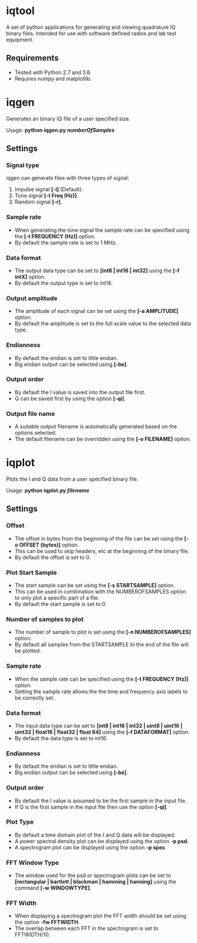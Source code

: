 # iqtool
A set of python applications for generating and viewing quadrature IQ binary files. 
Intended for use with software defined radios and lab test equipment.

## Requirements
* Tested with Python 2.7 and 3.6.
* Requires numpy and matplotlib.

# iqgen
Generates an binary IQ file of a user specified size.

Usage: **python iqgen.py *numberOfSamples***

## Settings
### Signal type
iqgen can generate files with three types of signal:
1. Impulse signal **[-i]** (Default).
2. Tone signal **[-t Freq (Hz)]**.
3. Random signal **[-r]**.

### Sample rate
* When generating the tone signal the sample rate can be specified using the **[-t FREQUENCY (Hz)]** option.
* By default the sample rate is set to 1 MHz.

### Data format
* The output data type can be set to **[int8 | int16 | int32]** using the **[-f intX]** option.
* By default the output type is set to int16.

### Output amplitude
* The amplitude of each signal can be set using the **[-a AMPLITUDE]** option.
* By default the amplitude is set to the full scale value to the selected data type.

### Endianness
* By default the endian is set to little endian.
* Big endian output can be selected using **[-be]**.

### Output order
* By default the I value is saved into the output file first.
* Q can be saved first by using the option **[-qi]**.

### Output file name
* A suitable output filename is automatically generated based on the options selected.
* The default filename can be overridden using the **[-o FILENAME]** option.


# iqplot
Plots the I and Q data from a user specified binary file.

Usage: **python iqplot.py *filename***

## Settings
### Offset
* The offset in bytes from the beginning of the file can be set using the **[-o OFFSET (bytes)]** option.
* This can be used to skip headers, etc at the beginning of the binary file.
* By default the offset is set to 0.

### Plot Start Sample
* The start sample can be set using the **[-s STARTSAMPLE]** option.
* This can be used in combination with the NUMBEROFSAMPLES option to only plot a specific part of a file.
* By default the start sample is set to 0.

### Number of samples to plot
* The number of sample to plot is set using the **[-n NUMBEROFSAMPLES]** option.
* By default all samples from the STARTSAMPLE to the end of the file will be plotted.

### Sample rate
* When the sample rate can be specified using the **[-t FREQUENCY (Hz)]** option.
* Setting the sample rate allows the the time and frequency axis labels to be correctly set.

### Data format
* The input data type can be set to **[int8 | int16 | int32 | uint8 | uint16 | uint32 | float16 | float32 | float 64]** using the **[-f DATAFORMAT]** option.
* By default the data type is set to int16.

### Endianness
* By default the endian is set to little endian.
* Big endian output can be selected using **[-be]**.

### Output order
* By default the I value is assumed to be the first sample in the input file.
* If Q is the first sample in the input file then use the option **[-qi]**.

### Plot Type
* By default a time domain plot of the I and Q data will be displayed.
* A power spectral density plot can be displayed using the option **-p psd**.
* A spectrogram plot can be displayed using the option **-p spec**.

### FFT Window Type
* The window used for the psd or spectrogram plots can be set to **[rectangular | bartlett | blackman | hamming | hanning]** using the command **[-w WINDOWTYPE]**.

### FFT Width
* When displaying a spectrogram plot the FFT width should be set using the option **-fw FFTWIDTH**.
* The overlap between each FFT in the spectrogram is set to FFTWIDTH/10.
